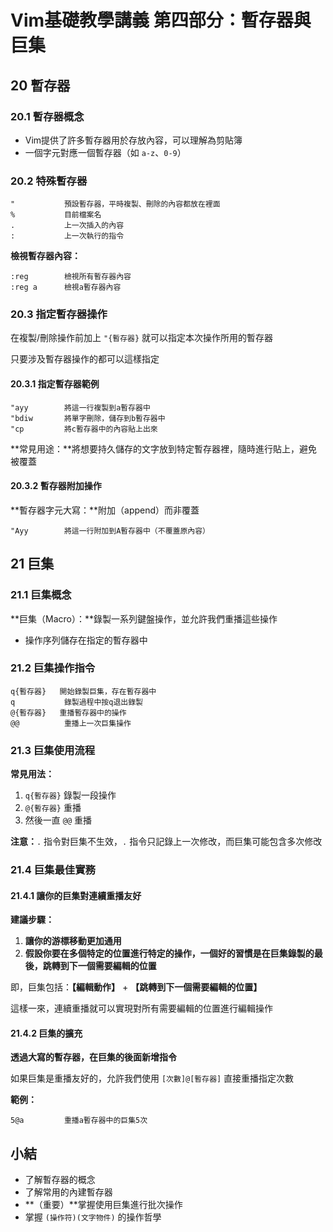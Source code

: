 # Vim基礎教學講義 第四部分：暫存器與巨集

## 20 暫存器

### 20.1 暫存器概念

- Vim提供了許多暫存器用於存放內容，可以理解為剪貼簿
- 一個字元對應一個暫存器（如 `a-z`、`0-9`）

### 20.2 特殊暫存器

```
"           預設暫存器，平時複製、刪除的內容都放在裡面
%           目前檔案名
.           上一次插入的內容
:           上一次執行的指令
```

**檢視暫存器內容：**

```
:reg        檢視所有暫存器內容
:reg a      檢視a暫存器內容
```

### 20.3 指定暫存器操作

在複製/刪除操作前加上 `"{暫存器}` 就可以指定本次操作所用的暫存器

只要涉及暫存器操作的都可以這樣指定

#### 20.3.1 指定暫存器範例

```
"ayy        將這一行複製到a暫存器中
"bdiw       將單字刪除，儲存到b暫存器中
"cp         將c暫存器中的內容貼上出來
```

**常見用途：**將想要持久儲存的文字放到特定暫存器裡，隨時進行貼上，避免被覆蓋

#### 20.3.2 暫存器附加操作

**暫存器字元大寫：**附加（append）而非覆蓋

```
"Ayy        將這一行附加到A暫存器中（不覆蓋原內容）
```

## 21 巨集

### 21.1 巨集概念

**巨集（Macro）：**錄製一系列鍵盤操作，並允許我們重播這些操作

- 操作序列儲存在指定的暫存器中

### 21.2 巨集操作指令

```
q{暫存器}   開始錄製巨集，存在暫存器中
q           錄製過程中按q退出錄製
@{暫存器}   重播暫存器中的操作
@@          重播上一次巨集操作
```

### 21.3 巨集使用流程

**常見用法：**
1. `q{暫存器}` 錄製一段操作
2. `@{暫存器}` 重播
3. 然後一直 `@@` 重播

**注意：**`.` 指令對巨集不生效，`.` 指令只記錄上一次修改，而巨集可能包含多次修改

### 21.4 巨集最佳實務

#### 21.4.1 讓你的巨集對連續重播友好

**建議步驟：**

1. **讓你的游標移動更加通用**
2. **假設你要在多個特定的位置進行特定的操作，一個好的習慣是在巨集錄製的最後，跳轉到下一個需要編輯的位置**

即，巨集包括：**【編輯動作】** + **【跳轉到下一個需要編輯的位置】**

這樣一來，連續重播就可以實現對所有需要編輯的位置進行編輯操作

#### 21.4.2 巨集的擴充

**透過大寫的暫存器，在巨集的後面新增指令**

如果巨集是重播友好的，允許我們使用 `[次數]@[暫存器]` 直接重播指定次數

**範例：**
```
5@a         重播a暫存器中的巨集5次
```

## 小結

- 了解暫存器的概念
- 了解常用的內建暫存器
- **（重要）**掌握使用巨集進行批次操作
- 掌握 `(操作符)(文字物件)` 的操作哲學